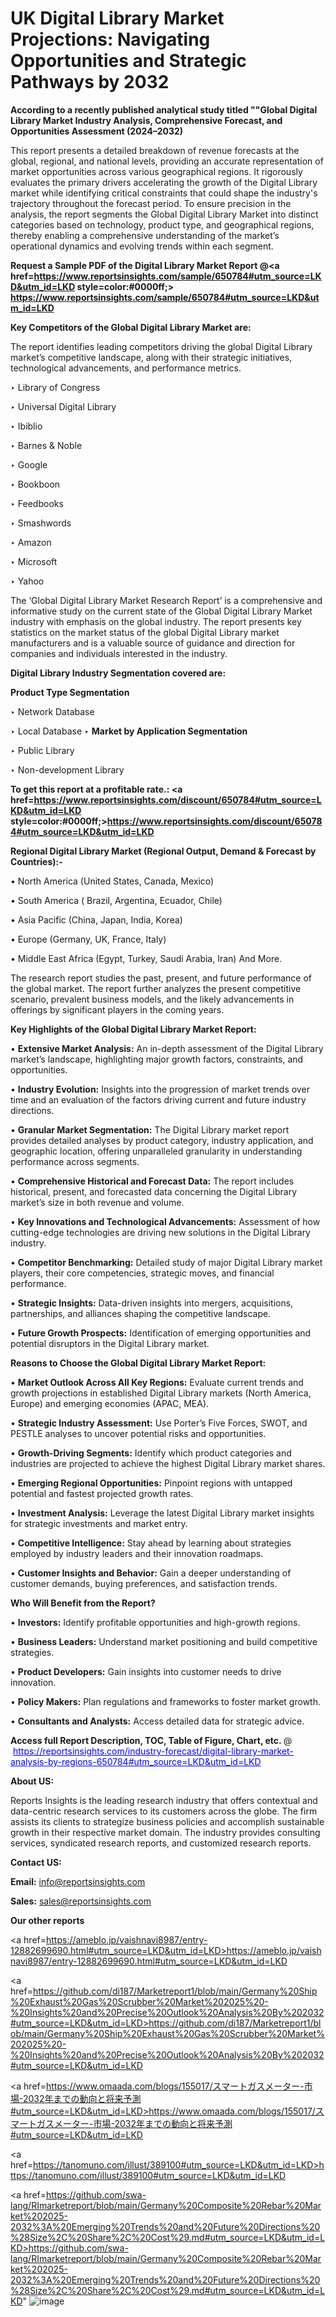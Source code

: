 # UK Digital Library Market Projections: Navigating Opportunities and Strategic Pathways by 2032

<strong>According to a recently published analytical study titled ""Global Digital Library Market Industry Analysis, Comprehensive Forecast, and Opportunities Assessment (2024–2032)</strong>

This report presents a detailed breakdown of revenue forecasts at the global, regional, and national levels, providing an accurate representation of market opportunities across various geographical regions. It rigorously evaluates the primary drivers accelerating the growth of the Digital Library market while identifying critical constraints that could shape the industry's trajectory throughout the forecast period. To ensure precision in the analysis, the report segments the Global Digital Library Market into distinct categories based on technology, product type, and geographical regions, thereby enabling a comprehensive understanding of the market’s operational dynamics and evolving trends within each segment.

<strong>Request a Sample PDF of the Digital Library Market Report </strong><strong>@<a href=https://www.reportsinsights.com/sample/650784#utm_source=LKD&utm_id=LKD style=color:#0000ff;> https://www.reportsinsights.com/sample/650784#utm_source=LKD&utm_id=LKD</a></strong></font>

<strong>Key Competitors of the Global Digital Library Market are:</strong>

The report identifies leading competitors driving the global Digital Library market’s competitive landscape, along with their strategic initiatives, technological advancements, and performance metrics.

‣ Library of Congress

‣ Universal Digital Library

‣ Ibiblio

‣ Barnes & Noble

‣ Google

‣ Bookboon

‣ Feedbooks

‣ Smashwords

‣ Amazon

‣ Microsoft

‣ Yahoo

The ‘Global Digital Library Market Research Report’ is a comprehensive and informative study on the current state of the Global Digital Library Market industry with emphasis on the global industry. The report presents key statistics on the market status of the global Digital Library market manufacturers and is a valuable source of guidance and direction for companies and individuals interested in the industry.

<strong>Digital Library Industry Segmentation covered are:</strong>

<strong>Product Type Segmentation</strong>

‣ Network Database

‣ Local Database
‣ 
<strong>Market by Application Segmentation</strong>

‣ Public Library

‣ Non-development Library

<strong>To get this report at a profitable rate.: <a href=https://www.reportsinsights.com/discount/650784#utm_source=LKD&utm_id=LKD style=color:#0000ff;>https://www.reportsinsights.com/discount/650784#utm_source=LKD&utm_id=LKD</a></strong></font>

<strong>Regional Digital Library Market (Regional Output, Demand &amp; Forecast by Countries):-</strong>

• North America (United States, Canada, Mexico)

• South America ( Brazil, Argentina, Ecuador, Chile)

• Asia Pacific (China, Japan, India, Korea)

• Europe (Germany, UK, France, Italy)

• Middle East Africa (Egypt, Turkey, Saudi Arabia, Iran) And More.

The research report studies the past, present, and future performance of the global market. The report further analyzes the present competitive scenario, prevalent business models, and the likely advancements in offerings by significant players in the coming years.

<strong>Key Highlights of the Global Digital Library Market Report:</strong>

• <strong>Extensive Market Analysis:</strong> An in-depth assessment of the Digital Library market’s landscape, highlighting major growth factors, constraints, and opportunities.

• <strong>Industry Evolution:</strong> Insights into the progression of market trends over time and an evaluation of the factors driving current and future industry directions.

• <strong>Granular Market Segmentation:</strong> The Digital Library market report provides detailed analyses by product category, industry application, and geographic location, offering unparalleled granularity in understanding performance across segments.

• <strong>Comprehensive Historical and Forecast Data:</strong> The report includes historical, present, and forecasted data concerning the Digital Library market’s size in both revenue and volume.

• <strong>Key Innovations and Technological Advancements:</strong> Assessment of how cutting-edge technologies are driving new solutions in the Digital Library industry.

• <strong>Competitor Benchmarking:</strong> Detailed study of major Digital Library market players, their core competencies, strategic moves, and financial performance.

• <strong>Strategic Insights:</strong> Data-driven insights into mergers, acquisitions, partnerships, and alliances shaping the competitive landscape.

• <strong>Future Growth Prospects:</strong> Identification of emerging opportunities and potential disruptors in the Digital Library market.

<strong>Reasons to Choose the Global Digital Library Market Report:</strong>

• <strong>Market Outlook Across All Key Regions:</strong> Evaluate current trends and growth projections in established Digital Library markets (North America, Europe) and emerging economies (APAC, MEA).

• <strong>Strategic Industry Assessment:</strong> Use Porter’s Five Forces, SWOT, and PESTLE analyses to uncover potential risks and opportunities.

• <strong>Growth-Driving Segments:</strong> Identify which product categories and industries are projected to achieve the highest Digital Library market shares.

• <strong>Emerging Regional Opportunities:</strong> Pinpoint regions with untapped potential and fastest projected growth rates.

• <strong>Investment Analysis:</strong> Leverage the latest Digital Library market insights for strategic investments and market entry.

• <strong>Competitive Intelligence:</strong> Stay ahead by learning about strategies employed by industry leaders and their innovation roadmaps.

• <strong>Customer Insights and Behavior:</strong> Gain a deeper understanding of customer demands, buying preferences, and satisfaction trends.

<strong>Who Will Benefit from the Report?</strong>

• <strong>Investors:</strong> Identify profitable opportunities and high-growth regions.

• <strong>Business Leaders:</strong> Understand market positioning and build competitive strategies.

• <strong>Product Developers:</strong> Gain insights into customer needs to drive innovation.

• <strong>Policy Makers:</strong> Plan regulations and frameworks to foster market growth.

• <strong>Consultants and Analysts:</strong> Access detailed data for strategic advice.
</ul>
<strong>Access full Report Description, TOC, Table of Figure, Chart, etc. </strong>@  <a href=https://reportsinsights.com/industry-forecast/digital-library-market-analysis-by-regions-650784#utm_source=LKD&utm_id=LKD style=color:#0000ff;>https://reportsinsights.com/industry-forecast/digital-library-market-analysis-by-regions-650784#utm_source=LKD&utm_id=LKD</a></font>

<strong><strong>About US</strong>:</strong>

Reports Insights is the leading research industry that offers contextual and data-centric research services to its customers across the globe. The firm assists its clients to strategize business policies and accomplish sustainable growth in their respective market domain. The industry provides consulting services, syndicated research reports, and customized research reports.

<strong>Contact US:</strong>

<p class=""""><b>Email:</b> <a href=mailto:info@reportsinsights.com>info@reportsinsights.com</a></p>
<p class=""""><b>Sales:</b> <a href=mailto:sales@reportsinsights.com>sales@reportsinsights.com</a></p>

<strong>Our other reports</strong>

<a href=https://ameblo.jp/vaishnavi8987/entry-12882699690.html#utm_source=LKD&utm_id=LKD>https://ameblo.jp/vaishnavi8987/entry-12882699690.html#utm_source=LKD&utm_id=LKD</a>

<a href=https://github.com/di187/Marketreport1/blob/main/Germany%20Ship%20Exhaust%20Gas%20Scrubber%20Market%202025%20-%20Insights%20and%20Precise%20Outlook%20Analysis%20By%202032#utm_source=LKD&utm_id=LKD>https://github.com/di187/Marketreport1/blob/main/Germany%20Ship%20Exhaust%20Gas%20Scrubber%20Market%202025%20-%20Insights%20and%20Precise%20Outlook%20Analysis%20By%202032#utm_source=LKD&utm_id=LKD</a>

<a href=https://www.omaada.com/blogs/155017/スマートガスメーター-市場-2032年までの動向と将来予測#utm_source=LKD&utm_id=LKD>https://www.omaada.com/blogs/155017/スマートガスメーター-市場-2032年までの動向と将来予測#utm_source=LKD&utm_id=LKD</a>

<a href=https://tanomuno.com/illust/389100#utm_source=LKD&utm_id=LKD>https://tanomuno.com/illust/389100#utm_source=LKD&utm_id=LKD</a>

<a href=https://github.com/swa-lang/RImarketreport/blob/main/Germany%20Composite%20Rebar%20Market%202025-2032%3A%20Emerging%20Trends%20and%20Future%20Directions%20%28Size%2C%20Share%2C%20Cost%29.md#utm_source=LKD&utm_id=LKD>https://github.com/swa-lang/RImarketreport/blob/main/Germany%20Composite%20Rebar%20Market%202025-2032%3A%20Emerging%20Trends%20and%20Future%20Directions%20%28Size%2C%20Share%2C%20Cost%29.md#utm_source=LKD&utm_id=LKD</a>"
![image](https://github.com/user-attachments/assets/d2be25da-d117-45dd-8aa6-a1be3573fc8d)

